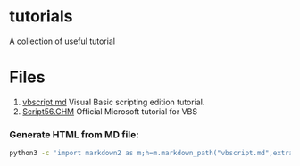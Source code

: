 # tutorials
A collection of useful tutorial


# Files

1. [vbscript.md](https://github.com/filovirid/tutorials/blob/main/vbscript.md) Visual Basic scripting edition tutorial.
2. [Script56.CHM](https://github.com/filovirid/tutorials/blob/main/Script56.CHM) Official Microsoft tutorial for VBS




### Generate HTML from MD file:
```bash
python3 -c 'import markdown2 as m;h=m.markdown_path("vbscript.md",extras={"fenced-code-blocks":None,"tables":None,"html-classes":{"table":"table border table-striped"}});print(h)'> output.html
```
